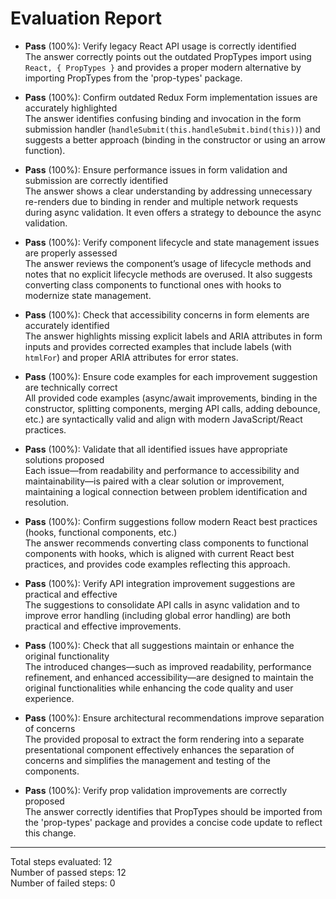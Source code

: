 # Evaluation Report

- **Pass** (100%): Verify legacy React API usage is correctly identified  
  The answer correctly points out the outdated PropTypes import using `React, { PropTypes }` and provides a proper modern alternative by importing PropTypes from the 'prop-types' package.

- **Pass** (100%): Confirm outdated Redux Form implementation issues are accurately highlighted  
  The answer identifies confusing binding and invocation in the form submission handler (`handleSubmit(this.handleSubmit.bind(this))`) and suggests a better approach (binding in the constructor or using an arrow function).

- **Pass** (100%): Ensure performance issues in form validation and submission are correctly identified  
  The answer shows a clear understanding by addressing unnecessary re-renders due to binding in render and multiple network requests during async validation. It even offers a strategy to debounce the async validation.

- **Pass** (100%): Verify component lifecycle and state management issues are properly assessed  
  The answer reviews the component’s usage of lifecycle methods and notes that no explicit lifecycle methods are overused. It also suggests converting class components to functional ones with hooks to modernize state management.

- **Pass** (100%): Check that accessibility concerns in form elements are accurately identified  
  The answer highlights missing explicit labels and ARIA attributes in form inputs and provides corrected examples that include labels (with `htmlFor`) and proper ARIA attributes for error states.

- **Pass** (100%): Ensure code examples for each improvement suggestion are technically correct  
  All provided code examples (async/await improvements, binding in the constructor, splitting components, merging API calls, adding debounce, etc.) are syntactically valid and align with modern JavaScript/React practices.

- **Pass** (100%): Validate that all identified issues have appropriate solutions proposed  
  Each issue—from readability and performance to accessibility and maintainability—is paired with a clear solution or improvement, maintaining a logical connection between problem identification and resolution.

- **Pass** (100%): Confirm suggestions follow modern React best practices (hooks, functional components, etc.)  
  The answer recommends converting class components to functional components with hooks, which is aligned with current React best practices, and provides code examples reflecting this approach.

- **Pass** (100%): Verify API integration improvement suggestions are practical and effective  
  The suggestions to consolidate API calls in async validation and to improve error handling (including global error handling) are both practical and effective improvements.

- **Pass** (100%): Check that all suggestions maintain or enhance the original functionality  
  The introduced changes—such as improved readability, performance refinement, and enhanced accessibility—are designed to maintain the original functionalities while enhancing the code quality and user experience.

- **Pass** (100%): Ensure architectural recommendations improve separation of concerns  
  The provided proposal to extract the form rendering into a separate presentational component effectively enhances the separation of concerns and simplifies the management and testing of the components.

- **Pass** (100%): Verify prop validation improvements are correctly proposed  
  The answer correctly identifies that PropTypes should be imported from the 'prop-types' package and provides a concise code update to reflect this change.

---

Total steps evaluated: 12  
Number of passed steps: 12  
Number of failed steps: 0